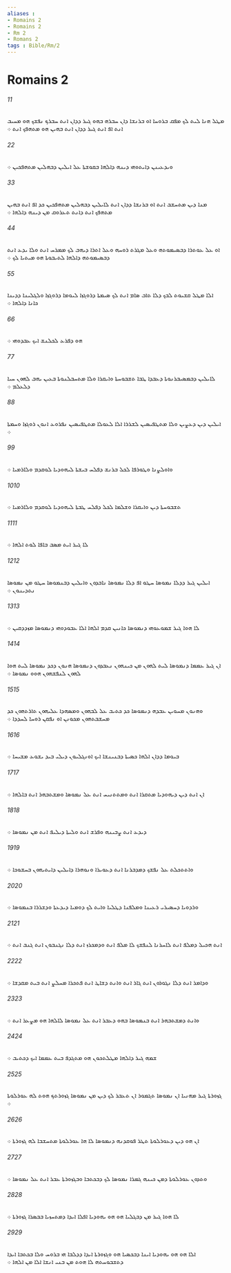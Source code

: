 ```yaml
---
aliases : 
- Romains 2
- Romains 2
- Rm 2
- Romans 2
tags : Bible/Rm/2
---
```


# Romains 2

###### 11
ܡܛܠ ܗܢܐ ܠܝܬ ܠܟ ܡܦܩ ܒܪܘܚܐ ܐܘ ܒܪܢܫܐ ܕܐܢ ܚܒܪܗ ܒܗܘ ܓܝܪ ܕܕܐܢ ܐܢܬ ܚܒܪܟ ܢܦܫܟ ܗܘ ܡܚܝܒ ܐܢܬ ܐܦ ܐܢܬ ܓܝܪ ܕܕܐܢ ܐܢܬ ܒܗܝܢ ܗܘ ܡܬܗܦܟ ܐܢܬ ܀
###### 22
ܘܝܕܥܝܢܢ ܕܐܝܬܘܗܝ ܕܝܢܗ ܕܐܠܗܐ ܒܩܘܫܬܐ ܥܠ ܐܝܠܝܢ ܕܒܗܠܝܢ ܡܬܗܦܟܝܢ ܀
###### 33
ܡܢܐ ܕܝܢ ܡܬܚܫܒ ܐܢܬ ܐܘ ܒܪܢܫܐ ܕܕܐܢ ܐܢܬ ܠܐܝܠܝܢ ܕܒܗܠܝܢ ܡܬܗܦܟܝܢ ܟܕ ܐܦ ܐܢܬ ܒܗܝܢ ܡܬܗܦܟ ܐܢܬ ܕܐܢܬ ܬܥܪܘܩ ܡܢ ܕܝܢܗ ܕܐܠܗܐ ܀
###### 44
ܐܘ ܥܠ ܥܘܬܪܐ ܕܒܤܝܡܘܬܗ ܘܥܠ ܡܓܪܬ ܪܘܚܗ ܘܥܠ ܐܬܪܐ ܕܝܗܒ ܠܟ ܡܡܪܚ ܐܢܬ ܘܠܐ ܝܕܥ ܐܢܬ ܕܒܤܝܡܘܬܗ ܕܐܠܗܐ ܠܬܝܒܘܬܐ ܗܘ ܡܝܬܝܐ ܠܟ ܀
###### 55
ܐܠܐ ܡܛܠ ܩܫܝܘܬ ܠܒܟ ܕܠܐ ܬܐܒ ܤܐܡ ܐܢܬ ܠܟ ܤܝܡܬܐ ܕܪܘܓܙܐ ܠܝܘܡܐ ܕܪܘܓܙܐ ܘܠܓܠܝܢܐ ܕܕܝܢܐ ܟܐܢܐ ܕܐܠܗܐ ܀
###### 66
ܗܘ ܕܦܪܥ ܠܟܠܢܫ ܐܝܟ ܥܒܕܘܗܝ ܀
###### 77
ܠܐܝܠܝܢ ܕܒܡܤܝܒܪܢܘܬܐ ܕܥܒܕܐ ܛܒܐ ܬܫܒܘܚܬܐ ܘܐܝܩܪܐ ܘܠܐ ܡܬܚܒܠܢܘܬܐ ܒܥܝܢ ܝܗܒ ܠܗܘܢ ܚܝܐ ܕܠܥܠܡ ܀
###### 88
ܐܝܠܝܢ ܕܝܢ ܕܥܨܝܢ ܘܠܐ ܡܬܛܦܝܤܝܢ ܠܫܪܪܐ ܐܠܐ ܠܥܘܠܐ ܡܬܛܦܝܤܝܢ ܢܦܪܘܥ ܐܢܘܢ ܪܘܓܙܐ ܘܚܡܬܐ ܀
###### 99
ܘܐܘܠܨܢܐ ܘܛܘܪܦܐ ܠܟܠ ܒܪܢܫ ܕܦܠܚ ܒܝܫܬܐ ܠܝܗܘܕܝܐ ܠܘܩܕܡ ܘܠܐܪܡܝܐ ܀
###### 1010
ܬܫܒܘܚܬܐ ܕܝܢ ܘܐܝܩܪܐ ܘܫܠܡܐ ܠܟܠ ܕܦܠܚ ܛܒܬܐ ܠܝܗܘܕܝܐ ܠܘܩܕܡ ܘܠܐܪܡܝܐ ܀
###### 1111
ܠܐ ܓܝܪ ܐܝܬ ܡܤܒ ܒܐܦܐ ܠܘܬ ܐܠܗܐ ܀
###### 1212
ܐܝܠܝܢ ܓܝܪ ܕܕܠܐ ܢܡܘܤܐ ܚܛܘ ܐܦ ܕܠܐ ܢܡܘܤܐ ܢܐܒܕܘܢ ܘܐܝܠܝܢ ܕܒܢܡܘܤܐ ܚܛܘ ܡܢ ܢܡܘܤܐ ܢܬܕܝܢܘܢ ܀
###### 1313
ܠܐ ܗܘܐ ܓܝܪ ܫܡܘܥܘܗܝ ܕܢܡܘܤܐ ܟܐܢܝܢ ܩܕܡ ܐܠܗܐ ܐܠܐ ܥܒܘܕܘܗܝ ܕܢܡܘܤܐ ܡܙܕܕܩܝܢ ܀
###### 1414
ܐܢ ܓܝܪ ܥܡܡܐ ܕܢܡܘܤܐ ܠܝܬ ܠܗܘܢ ܡܢ ܟܝܢܗܘܢ ܢܥܒܕܘܢ ܕܢܡܘܤܐ ܗܢܘܢ ܕܟܕ ܢܡܘܤܐ ܠܝܬ ܗܘܐ ܠܗܘܢ ܠܢܦܫܗܘܢ ܗܘܘ ܢܡܘܤܐ ܀
###### 1515
ܘܗܢܘܢ ܡܚܘܝܢ ܥܒܕܗ ܕܢܡܘܤܐ ܟܕ ܟܬܝܒ ܥܠ ܠܒܗܘܢ ܘܡܤܗܕܐ ܥܠܝܗܘܢ ܬܐܪܬܗܘܢ ܟܕ ܡܚܫܒܬܗܘܢ ܡܟܘܢܢ ܐܘ ܢܦܩܢ ܪܘܚܐ ܠܚܕܕܐ ܀
###### 1616
ܒܝܘܡܐ ܕܕܐܢ ܐܠܗܐ ܟܤܝܬܐ ܕܒܢܝܢܫܐ ܐܝܟ ܐܘܢܓܠܝܘܢ ܕܝܠܝ ܒܝܕ ܝܫܘܥ ܡܫܝܚܐ ܀
###### 1717
ܐܢ ܐܢܬ ܕܝܢ ܕܝܗܘܕܝܐ ܡܬܩܪܐ ܐܢܬ ܘܡܬܬܢܝܚ ܐܢܬ ܥܠ ܢܡܘܤܐ ܘܡܫܬܒܗܪ ܐܢܬ ܒܐܠܗܐ ܀
###### 1818
ܕܝܕܥ ܐܢܬ ܨܒܝܢܗ ܘܦܪܫ ܐܢܬ ܘܠܝܬܐ ܕܝܠܝܦ ܐܢܬ ܡܢ ܢܡܘܤܐ ܀
###### 1919
ܘܐܬܬܟܠܬ ܥܠ ܢܦܫܟ ܕܡܕܒܪܢܐ ܐܢܬ ܕܥܘܝܪܐ ܘܢܘܗܪܐ ܕܐܝܠܝܢ ܕܐܝܬܝܗܘܢ ܒܚܫܘܟܐ ܀
###### 2020
ܘܪܕܘܝܐ ܕܚܤܝܪܝ ܪܥܝܢܐ ܘܡܠܦܢܐ ܕܛܠܝܐ ܘܐܝܬ ܠܟ ܕܘܡܝܐ ܕܝܕܥܬܐ ܘܕܫܪܪܐ ܒܢܡܘܤܐ ܀
###### 2121
ܐܢܬ ܗܟܝܠ ܕܡܠܦ ܐܢܬ ܠܐܚܪܢܐ ܠܢܦܫܟ ܠܐ ܡܠܦ ܐܢܬ ܘܕܡܟܪܙ ܐܢܬ ܕܠܐ ܢܓܢܒܘܢ ܐܢܬ ܓܢܒ ܐܢܬ ܀
###### 2222
ܘܕܐܡܪ ܐܢܬ ܕܠܐ ܢܓܘܪܘܢ ܐܢܬ ܓܐܪ ܐܢܬ ܘܐܢܬ ܕܫܐܛ ܐܢܬ ܦܬܟܪܐ ܡܚܠܨ ܐܢܬ ܒܝܬ ܡܩܕܫܐ ܀
###### 2323
ܘܐܢܬ ܕܡܫܬܒܗܪ ܐܢܬ ܒܢܡܘܤܐ ܒܗܘ ܕܥܒܪ ܐܢܬ ܥܠ ܢܡܘܤܐ ܠܐܠܗܐ ܗܘ ܡܨܥܪ ܐܢܬ ܀
###### 2424
ܫܡܗ ܓܝܪ ܕܐܠܗܐ ܡܛܠܬܟܘܢ ܗܘ ܡܬܓܕܦ ܒܝܬ ܥܡܡܐ ܐܝܟ ܕܟܬܝܒ ܀
###### 2525
ܓܙܘܪܬܐ ܓܝܪ ܡܗܢܝܐ ܐܢ ܢܡܘܤܐ ܬܓܡܘܪ ܐܢ ܬܥܒܪ ܠܟ ܕܝܢ ܡܢ ܢܡܘܤܐ ܓܙܘܪܬܟ ܗܘܬ ܠܗ ܥܘܪܠܘܬܐ ܀
###### 2626
ܐܢ ܗܘ ܕܝܢ ܕܥܘܪܠܘܬܐ ܬܛܪ ܦܘܩܕܢܗ ܕܢܡܘܤܐ ܠܐ ܗܐ ܥܘܪܠܘܬܐ ܡܬܚܫܒܐ ܠܗ ܓܙܘܪܬܐ ܀
###### 2727
ܘܬܕܘܢ ܥܘܪܠܘܬܐ ܕܡܢ ܟܝܢܗ ܓܡܪܐ ܢܡܘܤܐ ܠܟ ܕܒܟܬܒܐ ܘܒܓܙܘܪܬܐ ܥܒܪ ܐܢܬ ܥܠ ܢܡܘܤܐ ܀
###### 2828
ܠܐ ܗܘܐ ܓܝܪ ܡܢ ܕܒܓܠܝܐ ܗܘ ܗܘ ܝܗܘܕܝܐ ܐܦܠܐ ܐܝܕܐ ܕܡܬܚܙܝܐ ܒܒܤܪܐ ܓܙܘܪܬܐ ܀
###### 2929
ܐܠܐ ܗܘ ܗܘ ܝܗܘܕܝܐ ܐܝܢܐ ܕܒܟܤܝܐ ܗܘ ܘܓܙܘܪܬܐ ܐܝܕܐ ܕܕܠܒܐ ܗܝ ܒܪܘܚ ܘܠܐ ܒܟܬܒܐ ܐܝܕܐ ܕܬܫܒܘܚܬܗ ܠܐ ܗܘܬ ܡܢ ܒܢܝ ܐܢܫܐ ܐܠܐ ܡܢ ܐܠܗܐ ܀
